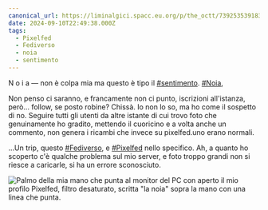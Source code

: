 ```yaml
---
canonical_url: https://liminalgici.spacc.eu.org/p/the_octt/739253539183497655
date: 2024-09-10T22:49:38.000Z
tags: 
  - Pixelfed
  - Fediverso
  - noia
  - sentimento
---
```


N o i a — non è colpa mia ma questo è tipo il <a href="https://liminalgici.spacc.eu.org/discover/tags/sentimento?src=hash" title="#sentimento" class="u-url hashtag" rel="external nofollow noopener">#sentimento</a>. <a href="https://liminalgici.spacc.eu.org/discover/tags/Noia?src=hash" title="#Noia" class="u-url hashtag" rel="external nofollow noopener">#Noia</a>,

Non penso ci saranno, e francamente non ci punto, iscrizioni all'istanza, però... follow, se posto robine? Chissà. Io non lo so, ma ho come il sospetto di no. Seguire tutti gli utenti da altre istante di cui trovo foto che genuinamente ho gradito, mettendo il cuoricino e a volta anche un commento, non genera i ricambi che invece su pixelfed.uno erano normali.

...Un trip, questo <a href="https://liminalgici.spacc.eu.org/discover/tags/Fediverso?src=hash" title="#Fediverso" class="u-url hashtag" rel="external nofollow noopener">#Fediverso</a>, e <a href="https://liminalgici.spacc.eu.org/discover/tags/Pixelfed?src=hash" title="#Pixelfed" class="u-url hashtag" rel="external nofollow noopener">#Pixelfed</a> nello specifico. Ah, a quanto ho scoperto c'è qualche problema sul mio server, e foto troppo grandi non si riesce a caricarle, si ha un errore sconosciuto.

![Palmo della mia mano che punta al monitor del PC con aperto il mio profilo Pixelfed, filtro desaturato, scritta "la noia" sopra la mano con una linea che punta.](https://liminalgici.spacc.eu.org/storage/m/_v2/664033260845064193/586f75268-5004eb/qisdzWoMWvZx/IszY0I4mqfw0oXNbRJkrHGABZc2ALmBFPn0UArtc.jpg)